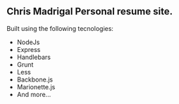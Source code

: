 ## Chris Madrigal Personal resume site.

Built using the following tecnologies:

* NodeJs
* Express
* Handlebars
* Grunt
* Less
* Backbone.js
* Marionette.js
* And more...
